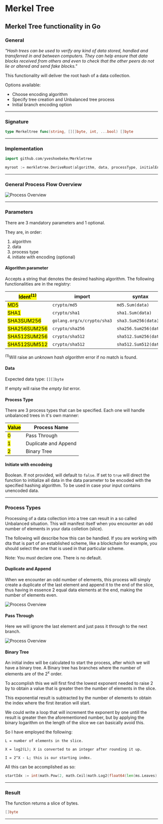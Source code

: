 # Merkel Tree

## Merkel Tree functionality in Go

### General

*"Hash trees can be used to verify any kind of data stored, handled and transferred in and between computers. They can help ensure that data blocks received from others and even to check that the other peers do not lie or altered and send fake blocks."*

This functionality will deliver the root hash of a data collection.

Options available:

* Choose encoding algorithm
* Specify tree creation and Unbalanced tree process
* Initial branch encoding option

---

### Signature

```go
type Merkeltree func(string, [][]byte, int, ...bool) []byte
```

---

### Implementation

```go
import github.com/yveshoebeke/Merkletree
```

```go
myroot := merkletree.DeriveRoot(algorithm, data, processType, initialEncoding)
```

---

### General Process Flow Overview

![Process Overview](docs/ProcessOverview.png)

---

### Parameters

There are 3 mandatory parameters and 1 optional.

They are, in order:

1. algorithm
1. data
1. process type
1. initiate with encoding (optional)

#### Algorithm parameter

Accepts a string that denotes the desired hashing algorithm.
The following functionalities are in the registry:

|<mark>Ident<sup>(1)</sup></mark>  |  import     | syntax|
|-------------|---------------|----------------|
|<mark>MD5</mark>          | ```crypto/md5```| ```md5.Sum(data)```|
|<mark>SHA1</mark>          | ```crypto/sha1``` | ```sha1.Sum(data)```|
|<mark>SHA3SUM256</mark>    | ```golang.org/x/crypto/sha3``` |```sha3.Sum256(data)```|
|<mark>SHA256SUM256</mark>  | ```crypto/sha256``` |```sha256.Sum256(data)```|
|<mark>SHA512SUM256</mark>  | ```crypto/sha512``` |```sha512.Sum256(data)```|
|<mark>SHA512SUM512</mark>  | ```crypto/sha512``` |```sha512.Sum512(data)```|

<sup>(1)</sup>Will raise an *unknown hash algorithm* error if no match is found.

#### Data

Expected data type: ```[][]byte```

If empty will raise the *empty list* error.

#### Process Type

There are 3 process types that can be specified. Each one will handle unbalanced trees in it's own manner:

|<mark>Value</mark>|Process Name|
|-----------|-----------|
|<mark>0</mark>| Pass Through|
|<mark>1</mark>| Duplicate and Append|
|<mark>2</mark>| Binary Tree|

#### Initiate with encodeing

Boolean. If not provided, will default to ```false```. If set to ```true``` will direct the function to initialize all data in the data parameter to be encoded with the specified hashing algorithm. To be used in case your input contains unencoded data.

---

### Process Types

Processing of a data collection into a tree can result in a so called Unbalanced situation. This will manifest itself when you encounter an odd number of elements in your data colletion (slice).

The following will describe how this can be handled. If you are working with dta that is part of an established scheme, like a blockchain for example, you should select the one that is used in that particular scheme.

Note: You _must_ declare one. There is no default.

#### Duplicate and Append

When we encounter an odd number of elements, this process will simply create a duplicate of the last element and append it to the end of the slice, thus having in essence 2 equal data elements at the end, making the number of elements even.

![Process Overview](docs/DupeAppend.png)


#### Pass Through

Here we will ignore the last element and just pass it through to the next branch.

![Process Overview](docs/PassThrough.png)

#### Binary Tree

An initial index will be calculated to start the process, after which we will have a binary tree. A Binary tree has branches where the number of elements are of the 2<sup>x</sup> order.

To accomplish this we will first find the lowest exponent needed to raise 2 by to obtain a value that is greater then the number of elements in the slice.

This exponential result is subtracted by the number of elements to obtain the index where the first iteration will start.

We could write a loop that will increment the exponent by one untill the result is greater then the aforementioned number, but by applying the binary logarithm on the length of the slice we can basically avoid this.

So I have employed the following:

```text
L = number of elements in the slice.

X = log2(L); X is converted to an integer after rounding it up.

I = 2^X - L; this is our starting index.
```

All this can be accomplished as so:

```go
startIdx := int(math.Pow(2, math.Ceil(math.Log2(float64(len(ms.Leaves)))))) - len(ms.Leaves)
```

---

### Result

The function returns a slice of bytes.

```go
[]byte
```

---